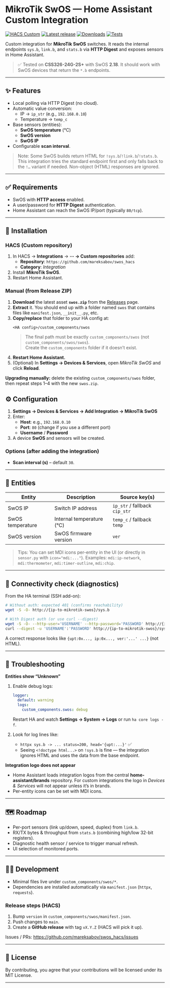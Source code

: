 # MikroTik SwOS — Home Assistant Custom Integration

[![HACS Custom](https://img.shields.io/badge/HACS-Custom-blue.svg?style=for-the-badge)](https://hacs.xyz/)
[![Latest release](https://img.shields.io/github/v/release/mareksabov/swos_hacs?style=for-the-badge&cacheSeconds=300)](https://github.com/mareksabov/swos_hacs/releases)
[![Downloads](https://img.shields.io/github/downloads/mareksabov/swos_hacs/total?style=for-the-badge&cacheSeconds=300)](https://github.com/mareksabov/swos_hacs/releases)
[![Tests](https://github.com/USER/REPO/actions/workflows/tests.yml/badge.svg)](https://github.com/mareksabov/swos_hacs/actions/workflows/tests.yml)

<!-- [![License](https://img.shields.io/github/license/mareksabov/swos_hacs?style=for-the-badge)](LICENSE) -->

Custom integration for **MikroTik SwOS** switches. It reads the internal endpoints `sys.b`, `link.b`, and `stats.b` via **HTTP Digest** and exposes sensors in Home Assistant.

> ✅ Tested on **CSS326-24G-2S+** with SwOS **2.18**. It should work with SwOS devices that return the `*.b` endpoints.

---

## ✨ Features

- Local polling via HTTP Digest (no cloud).
- Automatic value conversion:
  - IP → `ip_str` (e.g., `192.168.0.10`)
  <!-- - Uptime → `uptime_seconds` -->
  - Temperature → `temp_c`
- Base sensors (entities):
  - **SwOS temperature** (°C)
  <!-- - **SwOS uptime (s)** -->
  - **SwOS version**
  - **SwOS IP**
- Configurable **scan interval**.

> Note: Some SwOS builds return HTML for `!sys.b`/`!link.b`/`!stats.b`. This integration tries the standard endpoint first and only falls back to the `!…` variant if needed. Non-object (HTML) responses are ignored.

---

## ✅ Requirements

- SwOS with **HTTP access** enabled.
- A user/password for **HTTP Digest** authentication.
- Home Assistant can reach the SwOS IP/port (typically `80/tcp`).

---

## 🔧 Installation

### HACS (Custom repository)

1. In HACS → **Integrations** → **⋯ → Custom repositories** add:
   - **Repository**: `https://github.com/mareksabov/swos_hacs`
   - **Category**: *Integration*
2. Install **MikroTik SwOS**.
3. Restart Home Assistant.

### Manual (from Release ZIP)

1. **Download** the latest asset **`swos.zip`** from the [Releases](https://github.com/mareksabov/swos_hacs/releases) page.  
2. **Extract** it. You should end up with a folder named `swos` that contains files like `manifest.json`, `__init__.py`, etc.  
3. **Copy/replace** that folder to your HA config at:  
   ```
   <HA config>/custom_components/swos
   ```
   > The final path must be exactly `custom_components/swos` (not `custom_components/swos/swos`).  
   > Create the `custom_components` folder if it doesn’t exist.
4. **Restart Home Assistant.**  
5. (Optional) In **Settings → Devices & Services**, open *MikroTik SwOS* and click **Reload**.

**Upgrading manually:** delete the existing `custom_components/swos` folder, then repeat steps 1–4 with the new `swos.zip`.

## ⚙️ Configuration

1. **Settings → Devices & Services → Add Integration → MikroTik SwOS**
2. Enter:
   - **Host**: e.g., `192.168.0.10`
   - **Port**: `80` (change if you use a different port)
   - **Username** / **Password**
3. A device **SwOS <IP>** and sensors will be created.

### Options (after adding the integration)

- **Scan interval (s)** – default `30`.

---

## 🧩 Entities

<!--  
           | Entity           | Description               | Source key(s)                 |
           | ---------------- | ------------------------- | ----------------------------- |
           | SwOS IP          | Switch IP address         | `ip_str` / fallback `cip_str` |
           | SwOS temperature | Internal temperature (°C) | `temp_c` / fallback `temp`    |
           | SwOS uptime (s)  | Uptime in seconds         | `uptime_seconds` / `upt`      |
           | SwOS version     | SwOS firmware version     | `ver`                         |
           --> 

| Entity           | Description               | Source key(s)                 |
| ---------------- | ------------------------- | ----------------------------- |
| SwOS IP          | Switch IP address         | `ip_str` / fallback `cip_str` |
| SwOS temperature | Internal temperature (°C) | `temp_c` / fallback `temp`    |
| SwOS version     | SwOS firmware version     | `ver`                         |

> Tips: You can set MDI icons per-entity in the UI (or directly in `sensor.py` with `icon="mdi:..."`). Examples: `mdi:ip-network`, `mdi:thermometer`, `mdi:timer-outline`, `mdi:chip`.

---

## 🧪 Connectivity check (diagnostics)

From the HA terminal (SSH add-on):

```bash
# Without auth: expected 401 (confirms reachability)
wget -S -O- http://{ip-to-mikrotik-swos}/sys.b

# With Digest auth (or use curl --digest)
wget -S -O- --http-user='USERNAME' --http-password='PASSWORD' http://{ip-to-mikrotik-swos}/sys.b
curl --digest -u 'USERNAME':'PASSWORD' http://{ip-to-mikrotik-swos}/sys.b
```

A correct response looks like `{upt:0x..., ip:0x..., ver:'...' ...}` (not HTML).

---

## 🐞 Troubleshooting

**Entities show “Unknown”**
1. Enable debug logs:
   ```yaml
   logger:
     default: warning
     logs:
       custom_components.swos: debug
   ```
   Restart HA and watch **Settings → System → Logs** or run `ha core logs -f`.

2. Look for log lines like:
   - `httpx sys.b -> ... status=200, head='{upt:...}'` ✅
   - Seeing `<!doctype html...>` on `!sys.b` is fine — the integration ignores HTML and uses the data from the base endpoint.

**Integration logo does not appear**
- Home Assistant loads integration logos from the central **home-assistant/brands** repository. For custom integrations the logo in *Devices & Services* will not appear unless it’s in brands.  
- Per-entity icons can be set with MDI icons.

---

## 🗺️ Roadmap

- Per-port sensors (link up/down, speed, duplex) from `link.b`.
- RX/TX bytes & throughput from `stats.b` (combining high/low 32-bit registers).
- Diagnostic health sensor / service to trigger manual refresh.
- UI selection of monitored ports.

---

## 👨‍💻 Development

- Minimal files live under `custom_components/swos/*`.
- Dependencies are installed automatically via `manifest.json` (`httpx`, `requests`).

### Release steps (HACS)

1. Bump `version` in `custom_components/swos/manifest.json`.
2. Push changes to `main`.
3. Create a **GitHub release** with tag `vX.Y.Z` (HACS will pick it up).

Issues / PRs: https://github.com/mareksabov/swos_hacs/issues

---

## 📄 License

By contributing, you agree that your contributions will be licensed under its MIT License.

---
